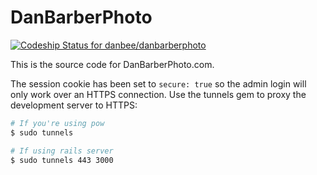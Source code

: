 DanBarberPhoto
==============

[ ![Codeship Status for danbee/danbarberphoto](https://www.codeship.io/projects/bdd9fe40-63ad-0132-3763-76d0773b13a7/status)](https://www.codeship.io/projects/30798)

This is the source code for DanBarberPhoto.com.

The session cookie has been set to `secure: true` so the admin login will only
work over an HTTPS connection. Use the tunnels gem to proxy the development
server to HTTPS:

```bash
# If you're using pow
$ sudo tunnels

# If using rails server
$ sudo tunnels 443 3000
```
